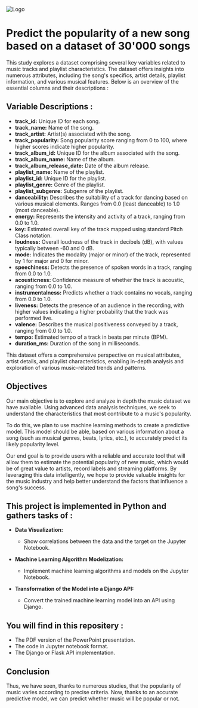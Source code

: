 
![Logo](https://www.begeek.fr/wp-content/uploads/2022/11/Spotify-660x371.jpg.webp)


# Predict the popularity of a new song based on a dataset of 30'000 songs

This study explores a dataset comprising several key variables related to music tracks and playlist characteristics. The dataset offers insights into numerous attributes, including the song's specifics, artist details, playlist information, and various musical features. Below is an overview of the essential columns and their descriptions :


## Variable Descriptions :

- **track_id:** Unique ID for each song.
- **track_name:** Name of the song.
- **track_artist:** Artist(s) associated with the song.
- **track_popularity:** Song popularity score ranging from 0 to 100, where higher scores indicate higher popularity.
- **track_album_id:** Unique ID for the album associated with the song.
- **track_album_name:** Name of the album.
- **track_album_release_date:** Date of the album release.
- **playlist_name:** Name of the playlist.
- **playlist_id:** Unique ID for the playlist.
- **playlist_genre:** Genre of the playlist.
- **playlist_subgenre:** Subgenre of the playlist.
- **danceability:** Describes the suitability of a track for dancing based on various musical elements. Ranges from 0.0 (least danceable) to 1.0 (most danceable).
- **energy:** Represents the intensity and activity of a track, ranging from 0.0 to 1.0.
- **key:** Estimated overall key of the track mapped using standard Pitch Class notation.
- **loudness:** Overall loudness of the track in decibels (dB), with values typically between -60 and 0 dB.
- **mode:** Indicates the modality (major or minor) of the track, represented by 1 for major and 0 for minor.
- **speechiness:** Detects the presence of spoken words in a track, ranging from 0.0 to 1.0.
- **acousticness:** Confidence measure of whether the track is acoustic, ranging from 0.0 to 1.0.
- **instrumentalness:** Predicts whether a track contains no vocals, ranging from 0.0 to 1.0.
- **liveness:** Detects the presence of an audience in the recording, with higher values indicating a higher probability that the track was performed live.
- **valence:** Describes the musical positiveness conveyed by a track, ranging from 0.0 to 1.0.
- **tempo:** Estimated tempo of a track in beats per minute (BPM).
- **duration_ms:** Duration of the song in milliseconds.

This dataset offers a comprehensive perspective on musical attributes, artist details, and playlist characteristics, enabling in-depth analysis and exploration of various music-related trends and patterns.



## Objectives

Our main objective is to explore and analyze in depth the music dataset we have available. Using advanced data analysis techniques, we seek to understand the characteristics that most contribute to a music's popularity.

To do this, we plan to use machine learning methods to create a predictive model. This model should be able, based on various information about a song (such as musical genres, beats, lyrics, etc.), to accurately predict its likely popularity level.

Our end goal is to provide users with a reliable and accurate tool that will allow them to estimate the potential popularity of new music, which would be of great value to artists, record labels and streaming platforms. By leveraging this data intelligently, we hope to provide valuable insights for the music industry and help better understand the factors that influence a song's success.
## This project is implemented in Python and gathers tasks of :
 

- **Data Visualization:**
  - Show correlations between the data and the target on the Jupyter Notebook.

- **Machine Learning Algorithm Modelization:**
  - Implement machine learning algorithms and models on the Jupyter Notebook.

- **Transformation of the Model into a Django API:**
  - Convert the trained machine learning model into an API using Django.

## You will find in this repositery :
 - The PDF version of the PowerPoint presentation.
  - The code in Jupyter notebook format.
  - The Django or Flask API implementation.

## Conclusion

Thus, we have seen, thanks to numerous studies, that the popularity of music varies according to precise criteria. Now, thanks to an accurate predictive model, we can predict whether music will be popular or not.

